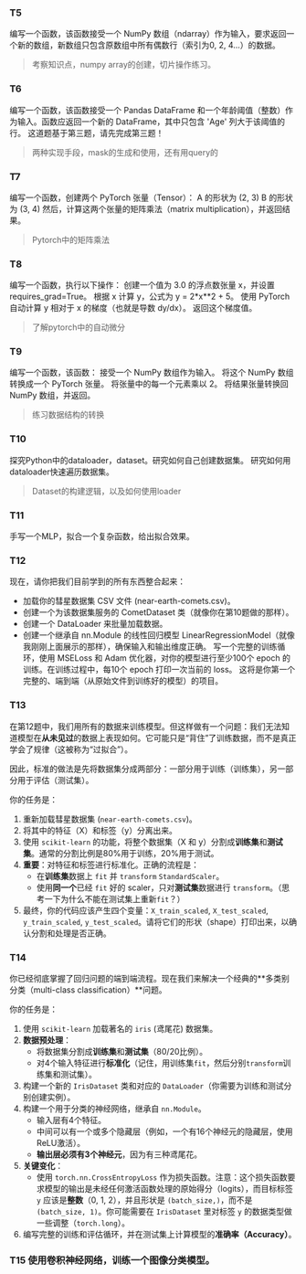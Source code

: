 ### T5

编写一个函数，该函数接受一个 NumPy 数组（ndarray）作为输入，要求返回一个新的数组，新数组只包含原数组中所有偶数行（索引为0, 2, 4...）的数据。

> 考察知识点，numpy array的创建，切片操作练习。

### T6 

编写一个函数，该函数接受一个 Pandas DataFrame 和一个年龄阈值（整数）作为输入。函数应返回一个新的 DataFrame，其中只包含 'Age' 列大于该阈值的行。
这道题基于第三题，请先完成第三题！

> 两种实现手段，mask的生成和使用，还有用query的

### T7

编写一个函数，创建两个 PyTorch 张量（Tensor）：
A 的形状为 (2, 3)
B 的形状为 (3, 4)
然后，计算这两个张量的矩阵乘法（matrix multiplication），并返回结果。
> Pytorch中的矩阵乘法

### T8
编写一个函数，执行以下操作：
创建一个值为 3.0 的浮点数张量 x，并设置 requires_grad=True。
根据 x 计算 y，公式为 y = 2*x**2 + 5。
使用 PyTorch 自动计算 y 相对于 x 的梯度（也就是导数 dy/dx）。
返回这个梯度值。
> 了解pytorch中的自动微分
### T9

编写一个函数，该函数：
接受一个 NumPy 数组作为输入。
将这个 NumPy 数组转换成一个 PyTorch 张量。
将张量中的每一个元素乘以 2。
将结果张量转换回 NumPy 数组，并返回。

> 练习数据结构的转换


### T10

探究Python中的dataloader，dataset。研究如何自己创建数据集。
研究如何用dataloader快速遍历数据集。

> Dataset的构建逻辑，以及如何使用loader


### T11
手写一个MLP，拟合一个复杂函数，给出拟合效果。

### T12
现在，请你把我们目前学到的所有东西整合起来：
- 加载你的彗星数据集 CSV 文件 (near-earth-comets.csv)。
- 创建一个为该数据集服务的 CometDataset 类（就像你在第10题做的那样）。
- 创建一个 DataLoader 来批量加载数据。
- 创建一个继承自 nn.Module 的线性回归模型 LinearRegressionModel（就像我刚刚上面展示的那样），确保输入和输出维度正确。
写一个完整的训练循环，使用 MSELoss 和 Adam 优化器，对你的模型进行至少100个 epoch 的训练。在训练过程中，每10个 epoch 打印一次当前的 loss。
这将是你第一个完整的、端到端（从原始文件到训练好的模型）的项目。




### T13

在第12题中，我们用所有的数据来训练模型。但这样做有一个问题：我们无法知道模型在**从未见过**的数据上表现如何。它可能只是“背住”了训练数据，而不是真正学会了规律（这被称为“过拟合”）。

因此，标准的做法是先将数据集分成两部分：一部分用于训练（训练集），另一部分用于评估（测试集）。

你的任务是：
1.  重新加载彗星数据集 (`near-earth-comets.csv`)。
2.  将其中的特征（X）和标签（y）分离出来。
3.  使用 `scikit-learn` 的功能，将整个数据集（X 和 y）分割成**训练集**和**测试集**。通常的分割比例是80%用于训练，20%用于测试。
4.  **重要**：对特征和标签进行标准化。正确的流程是：
    *   在**训练集**数据上 `fit` 并 `transform` `StandardScaler`。
    *   使用**同一个**已经 `fit` 好的 scaler，只对**测试集**数据进行 `transform`。（思考一下为什么不能在测试集上重新`fit`？）
5.  最终，你的代码应该产生四个变量：`X_train_scaled`, `X_test_scaled`, `y_train_scaled`, `y_test_scaled`。请将它们的形状（shape）打印出来，以确认分割和处理是否正确。

### T14

你已经彻底掌握了回归问题的端到端流程。现在我们来解决一个经典的**多类别分类（multi-class classification）**问题。

你的任务是：
1.  使用 `scikit-learn` 加载著名的 `iris` (鸢尾花) 数据集。
2.  **数据预处理**：
    *   将数据集分割成**训练集**和**测试集**（80/20比例）。
    *   对4个输入特征进行**标准化**（记住，用训练集`fit`，然后分别`transform`训练集和测试集）。
3.  构建一个新的 `IrisDataset` 类和对应的 `DataLoader`（你需要为训练和测试分别创建实例）。
4.  构建一个用于分类的神经网络，继承自 `nn.Module`。
    *   输入层有4个特征。
    *   中间可以有一个或多个隐藏层（例如，一个有16个神经元的隐藏层，使用ReLU激活）。
    *   **输出层必须有3个神经元**，因为有三种鸢尾花。
5.  **关键变化**：
    *   使用 `torch.nn.CrossEntropyLoss` 作为损失函数。注意：这个损失函数要求模型的输出是未经任何激活函数处理的原始得分（logits），而目标标签 `y` 应该是**整数**（0, 1, 2），并且形状是 `(batch_size,)`，而不是 `(batch_size, 1)`。你可能需要在 `IrisDataset` 里对标签 `y` 的数据类型做一些调整（`torch.long`）。
6.  编写完整的训练和评估循环，并在测试集上计算模型的**准确率（Accuracy）**。

### T15 使用卷积神经网络，训练一个图像分类模型。

